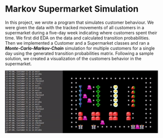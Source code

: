 # Markov Supermarket Simulation
In this project, we wrote a program that simulates customer behaviour. We were given the data with the tracked movements of all customers in a supermarket during a five-day week indicating where customers spent their time. We first did EDA on the data and calculated transition probabilities. Then we implemented a Customer and a Supermarket classes and ran a ***Monte-Carlo-Markov-Chain*** simulation for multiple customers for a single day using the generated transition probabilities matrix. Following a sample solution, we created a visualization of the customers behavior in the supermarket.

![supermarket](gif.gif)
